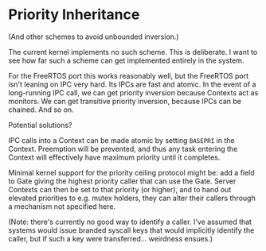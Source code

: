 Priority Inheritance
====================

(And other schemes to avoid unbounded inversion.)

The current kernel implements no such scheme.  This is deliberate.  I want to
see how far such a scheme can get implemented entirely in the system.

For the FreeRTOS port this works reasonably well, but the FreeRTOS port isn't
leaning on IPC very hard.  Its IPCs are fast and atomic.  In the event of a
long-running IPC call, we can get priority inversion because Contexts act as
monitors.  We can get transitive priority inversion, because IPCs can be
chained.  And so on.

Potential solutions?

IPC calls into a Context can be made atomic by setting `BASEPRI` in the Context.
Preemption will be prevented, and thus any task entering the Context will
effectively have maximum priority until it completes.

Minimal kernel support for the priority ceiling protocol might be: add a field
to Gate giving the highest priority caller that can use the Gate.  Server
Contexts can then be set to that priority (or higher), and to hand out elevated
priorities to e.g. mutex holders, they can alter their callers through a
mechanism not specified here.

(Note: there's currently no good way to identify a caller.  I've assumed that
systems would issue branded syscall keys that would implicitly identify the
caller, but if such a key were transferred... weirdness ensues.)


